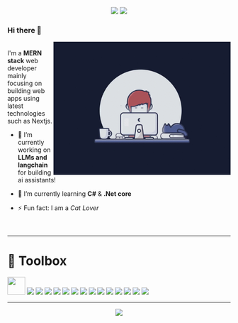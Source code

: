 <p align="center">
  <img src="https://badges.pufler.dev/visits/amrn1991/amrn1991" />
  <img src="https://badges.pufler.dev/repos/amrn1991" />
</p>

### Hi there 👋

<img align="right" width="400" alt="Coding" width="400" src="https://raw.githubusercontent.com/devSouvik/devSouvik/master/gif2.gif.gif"><br>
I'm a **MERN stack** web developer mainly focusing on building web apps using latest technologies such as Nextjs.

- 🔭 I’m currently working on **LLMs and langchain** for building ai assistants!

- 🌱 I’m currently learning **C#** & **.Net core**

- ⚡ Fun fact: I am a *Cat Lover* <br><br><br>



---

# 🧰 Toolbox

<p align="left">
<img src="https://cdn.jsdelivr.net/gh/devicons/devicon@latest/icons/html5/html5-original-wordmark.svg" width="40" height="40" />
<img src="https://img.shields.io/badge/CSS3-1572B6?style=for-the-badge&logo=css3&logoColor=white" />
<img src="https://img.shields.io/badge/Bootstrap-563D7C?style=for-the-badge&logo=bootstrap&logoColor=white" />
<img src="https://img.shields.io/badge/Tailwind_CSS-grey?style=for-the-badge&logo=tailwind-css&logoColor=38B2AC" />
<img src="https://img.shields.io/badge/JavaScript-323330?style=for-the-badge&logo=javascript&logoColor=F7DF1E" />
<img src="https://img.shields.io/badge/TypeScript-007ACC?style=for-the-badge&logo=typescript&logoColor=white" />
<img src="https://img.shields.io/badge/React-20232A?style=for-the-badge&logo=react&logoColor=61DAFB" />
<img src="https://img.shields.io/badge/Redux-593D88?style=for-the-badge&logo=redux&logoColor=white" />
<img src="https://img.shields.io/badge/Next.js-0082C9?style=for-the-badge&logo=next.js&logoColor=white" />
<img src="https://img.shields.io/badge/GIT-E44C30?style=for-the-badge&logo=git&logoColor=white" />
<img src="https://img.shields.io/badge/Node.js-43853D?style=for-the-badge&logo=node.js&logoColor=white" />
<img src="https://img.shields.io/badge/Express.js-404D59?style=for-the-badge" />
<img src="https://img.shields.io/badge/MongoDB-4EA94B?style=for-the-badge&logo=mongodb&logoColor=white" />
<img src="https://img.shields.io/badge/Prisma-3982CE?style=for-the-badge&logo=Prisma&logoColor=white" />
<img src="https://img.shields.io/badge/Visual_Studio-5C2D91?style=for-the-badge&logo=visual%20studio&logoColor=white" />
</p>

---
<div align="center"><img src="https://github-readme-stats.vercel.app/api/top-langs/?username=amrn1991" /></div>
